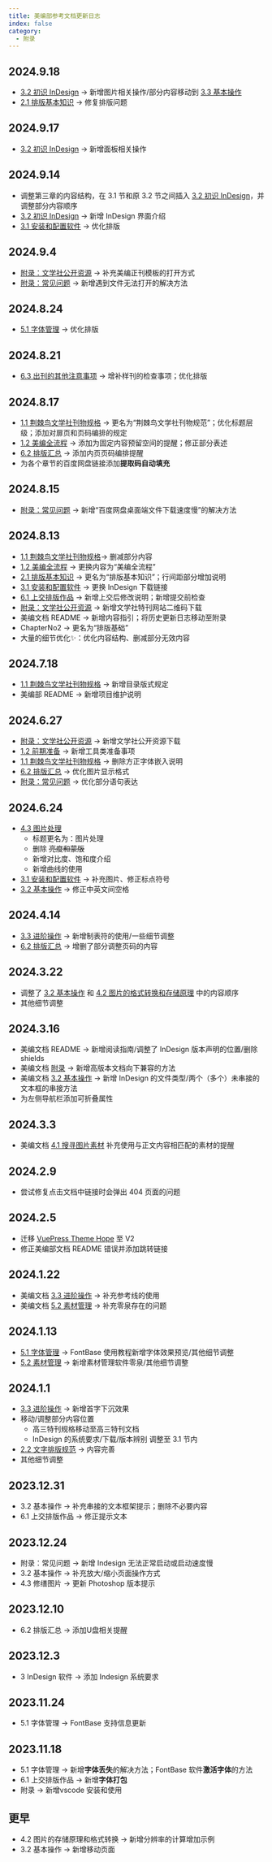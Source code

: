 ```yaml
---
title: 美编部参考文档更新日志
index: false
category:
  - 附录
---
```


## 2024.9.18
- [3.2 初识 InDesign](../ChapterNo3/3.2.md#插入和编辑图片) -> 新增图片相关操作/部分内容移动到 [3.3 基本操作](../ChapterNo3/3.3.md)
- [2.1 排版基本知识](../ChapterNo2/2.1.md) -> 修复排版问题
## 2024.9.17
- [3.2 初识 InDesign](../ChapterNo3/3.2.md) -> 新增面板相关操作
## 2024.9.14
- 调整第三章的内容结构，在 3.1 节和原 3.2 节之间插入 [3.2 初识 InDesign](../ChapterNo3/3.2.md)，并调整部分内容顺序
- [3.2 初识 InDesign](../ChapterNo3/3.2.md) -> 新增 InDesign 界面介绍
- [3.1 安装和配置软件](../ChapterNo3/3.1.md) -> 优化排版
## 2024.9.4
- [附录：文学社公开资源](../Appendix/resource.md) -> 补充美编正刊模板的打开方式
- [附录：常见问题](../Appendix/question.md#遇到文件无法正常打开该怎么办) -> 新增遇到文件无法打开的解决方法
## 2024.8.24
- [5.1 字体管理](../ChapterNo5/5.1.md) -> 优化排版
## 2024.8.21
- [6.3 出刊的其他注意事项](../ChapterNo6/6.3.md#关于样刊) -> 增补样刊的检查事项；优化排版
## 2024.8.17
- [1.1 荆棘鸟文学社刊物规格](../ChapterNo1/1.1.md) -> 更名为“荆棘鸟文学社刊物规范”；优化标题层级；添加对扉页和页码编排的规定
- [1.2 美编全流程](../ChapterNo1/1.2.md) -> 添加为固定内容预留空间的提醒；修正部分表述
- [6.2 排版汇总](../ChapterNo6/6.2.md) -> 添加内页页码编排提醒
- 为各个章节的百度网盘链接添加**提取码自动填充**
## 2024.8.15
- [附录：常见问题](../Appendix/question.md#百度网盘桌面端文件下载速度慢) -> 新增“百度网盘桌面端文件下载速度慢”的解决方法
## 2024.8.13
- [1.1 荆棘鸟文学社刊物规格](../ChapterNo1/1.1.md)-> 删减部分内容
- [1.2 美编全流程](../ChapterNo1/1.2.md) -> 更换内容为“美编全流程”
- [2.1 排版基本知识](../ChapterNo2/2.1.md) -> 更名为“排版基本知识”；行间距部分增加说明
- [3.1 安装和配置软件](../ChapterNo3/3.1.md) -> 更换 InDesign 下载链接
- [6.1 上交排版作品](../ChapterNo6/6.1.md) -> 新增上交后修改说明；新增提交前检查
- [附录：文学社公开资源](../Appendix/resource.md) -> 新增文学社特刊网站二维码下载
- 美编文档 README -> 新增内容指引；将历史更新日志移动至附录
- ChapterNo2 -> 更名为“排版基础”
- 大量的细节优化✨：优化内容结构、删减部分无效内容
## 2024.7.18
- [1.1 荆棘鸟文学社刊物规格](../ChapterNo1/1.1.md#目录) -> 新增目录版式规定
- 美编部 README -> 新增项目维护说明
## 2024.6.27
- [附录：文学社公开资源](../Appendix/resource.md) -> 新增文学社公开资源下载
- [1.2 前期准备](../ChapterNo1/1.2.md#工具类) -> 新增工具类准备事项
- [1.1 荆棘鸟文学社刊物规格](../ChapterNo1/1.1.md) -> 删除方正字体嵌入说明
- [6.2 排版汇总](../ChapterNo6/6.2.md) -> 优化图片显示格式
- [附录：常见问题](../Appendix/question.md) -> 优化部分语句表达
## 2024.6.24
- [4.3 图片处理](../ChapterNo4/4.3.md)
    - 标题更名为：图片处理
    - 删除 ~~亮度和蒙版~~
    - 新增对比度、饱和度介绍
    - 新增曲线的使用
- [3.1 安装和配置软件](../ChapterNo3/3.1.md) -> 补充图片、修正标点符号
- [3.2 基本操作](../ChapterNo3/3.3.md) -> 修正中英文间空格
## 2024.4.14
- [3.3 进阶操作](../ChapterNo3/3.4.md#制表符) -> 新增制表符的使用/一些细节调整
- [6.2 排版汇总](../ChapterNo6/6.2.md) -> 增删了部分调整页码的内容
## 2024.3.22
- 调整了 [3.2 基本操作](../ChapterNo3/3.3.md) 和 [4.2 图片的格式转换和存储原理](../ChapterNo4/4.2.md) 中的内容顺序
- 其他细节调整
## 2024.3.16
- 美编文档 README -> 新增阅读指南/调整了 InDesign 版本声明的位置/删除 shields
- 美编文档 [附录](../Appendix/question.md#高版本文档向下兼容) -> 新增高版本文档向下兼容的方法
- 美编文档 [3.2 基本操作](../ChapterNo3/3.3.md) -> 新增 InDesign 的文件类型/两个（多个）未串接的文本框的串接方法
- 为左侧导航栏添加可折叠属性
## 2024.3.3
- 美编文档 [4.1 搜寻图片素材](../ChapterNo4/4.1.md) 补充使用与正文内容相匹配的素材的提醒
## 2024.2.9
- 尝试修复点击文档中链接时会弹出 404 页面的问题
## 2024.2.5
- 迁移 [VuePress Theme Hope](https://theme-hope.vuejs.press/zh/) 至 V2
- 修正美编部文档 README 错误并添加跳转链接
## 2024.1.22
- 美编文档 [3.3 进阶操作](../ChapterNo3/3.4.md#参考线) -> 补充参考线的使用
- 美编文档 [5.2 素材管理](../ChapterNo5/5.2.md#零泉推荐) -> 补充零泉存在的问题
## 2024.1.13
- [5.1 字体管理](../ChapterNo5/5.1.md#快捷预览字体效果) -> FontBase 使用教程新增字体效果预览/其他细节调整
- [5.2 素材管理](../ChapterNo5/5.2.md#零泉推荐) -> 新增素材管理软件零泉/其他细节调整
## 2024.1.1
- [3.3 进阶操作](../ChapterNo3/3.4.md#首字下沉) -> 新增首字下沉效果
- 移动/调整部分内容位置
  - 高三特刊规格移动至高三特刊文档
  - InDesign 的系统要求/下载/版本辨别 调整至 3.1 节内
- [2.2 文字排版规范](../ChapterNo2/2.2.md) -> 内容完善
- 其他细节调整
## 2023.12.31
- 3.2 基本操作 -> 补充串接的文本框架提示；删除不必要内容
- 6.1 上交排版作品 -> 修正提示文本
## 2023.12.24
- 附录：常见问题 -> 新增 Indesign 无法正常启动或启动速度慢
- 3.2 基本操作 -> 补充放大/缩小页面操作方式
- 4.3 修缮图片 -> 更新 Photoshop 版本提示
## 2023.12.10
- 6.2 排版汇总 -> 添加U盘相关提醒
## 2023.12.3
- 3 InDesign 软件 -> 添加 Indesign 系统要求
## 2023.11.24
- 5.1 字体管理 -> FontBase 支持信息更新
## 2023.11.18
- 5.1 字体管理 -> 新增**字体丢失**的解决方法；FontBase 软件**激活字体**的方法
- 6.1 上交排版作品 -> 新增**字体打包**
- 附录 -> 新增vscode 安装和使用
## 更早
- 4.2 图片的存储原理和格式转换 -> 新增分辨率的计算增加示例
- 3.2 基本操作 -> 新增移动页面